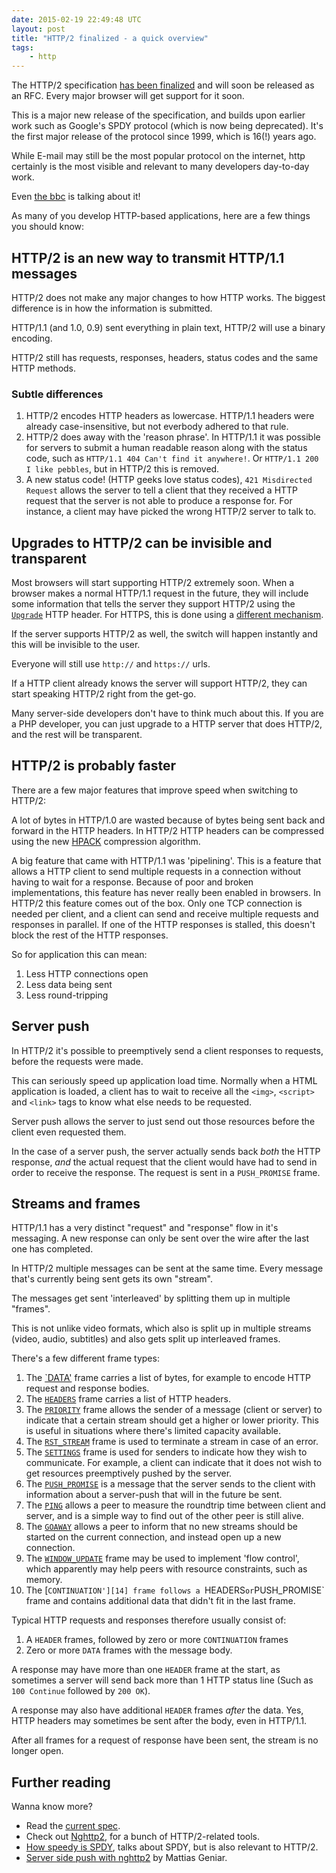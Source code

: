 ```yaml
---
date: 2015-02-19 22:49:48 UTC
layout: post
title: "HTTP/2 finalized - a quick overview"
tags:
    - http
---
```


The HTTP/2 specification [has been finalized][1] and will soon be released as
an RFC. Every major browser will get support for it soon.

This is a major new release of the specification, and builds upon earlier work
such as Google's SPDY protocol (which is now being deprecated). It's the first
major release of the protocol since 1999, which is 16(!) years ago.

While E-mail may still be the most popular protocol on the internet, http
certainly is the most visible and relevant to many developers day-to-day work.

Even [the bbc][19] is talking about it!

As many of you develop HTTP-based applications, here are a few things you
should know:


HTTP/2 is an new way to transmit HTTP/1.1 messages
--------------------------------------------------

HTTP/2 does not make any major changes to how HTTP works. The biggest
difference is in how the information is submitted.

HTTP/1.1 (and 1.0, 0.9) sent everything in plain text, HTTP/2 will use a
binary encoding.

HTTP/2 still has requests, responses, headers, status codes and the same
HTTP methods.

### Subtle differences

1. HTTP/2 encodes HTTP headers as lowercase. HTTP/1.1 headers were already
   case-insensitive, but not everbody adhered to that rule.
2. HTTP/2 does away with the 'reason phrase'. In HTTP/1.1 it was possible
   for servers to submit a human readable reason along with the status code,
   such as `HTTP/1.1 404 Can't find it anywhere!`. Or
   `HTTP/1.1 200 I like pebbles`, but in HTTP/2 this is removed.
3. A new status code! (HTTP geeks love status codes), `421 Misdirected Request`
   allows the server to tell a client that they received a HTTP request that
   the server is not able to produce a response for. For instance, a client
   may have picked the wrong HTTP/2 server to talk to.


Upgrades to HTTP/2 can be invisible and transparent
---------------------------------------------------

Most browsers will start supporting HTTP/2 extremely soon. When a browser
makes a normal HTTP/1.1 request in the future, they will include some
information that tells the server they support HTTP/2 using the [`Upgrade`][2]
HTTP header. For HTTPS, this is done using a [different mechanism][3].

If the server supports HTTP/2 as well, the switch will happen instantly
and this will be invisible to the user.

Everyone will still use `http://` and `https://` urls.

If a HTTP client already knows the server will support HTTP/2, they can
start speaking HTTP/2 right from the get-go.

Many server-side developers don't have to think much about this. If you are
a PHP developer, you can just upgrade to a HTTP server that does HTTP/2,
and the rest will be transparent.


HTTP/2 is probably faster
---------------------------

There are a few major features that improve speed when switching to HTTP/2:

A lot of bytes in HTTP/1.0 are wasted because of bytes being sent back and
forward in the HTTP headers. In HTTP/2 HTTP headers can be compressed
using the new [HPACK][4] compression algorithm.

A big feature that came with HTTP/1.1 was 'pipelining'. This is a feature
that allows a HTTP client to send multiple requests in a connection without
having to wait for a response. Because of poor and broken implementations, this
feature has never really been enabled in browsers. In HTTP/2 this feature
comes out of the box. Only one TCP connection is needed per client, and a
client can send and receive multiple requests and responses in parallel. If
one of the HTTP responses is stalled, this doesn't block the rest of the HTTP
responses.

So for application this can mean:

1. Less HTTP connections open
2. Less data being sent
3. Less round-tripping


Server push
-----------

In HTTP/2 it's possible to preemptively send a client responses to requests,
before the requests were made.

This can seriously speed up application load time. Normally when a HTML
application is loaded, a client has to wait to receive all the `<img>`,
`<script>` and `<link>` tags to know what else needs to be requested.

Server push allows the server to just send out those resources before the
client even requested them.

In the case of a server push, the server actually sends back _both_ the
HTTP response, _and_ the actual request that the client would have had to
send in order to receive the response. The request is sent in a
`PUSH_PROMISE` frame.


Streams and frames
------------------

HTTP/1.1 has a very distinct "request" and "response" flow in it's messaging.
A new response can only be sent over the wire after the last one has completed.

In HTTP/2 multiple messages can be sent at the same time. Every message
that's currently being sent gets its own "stream".

The messages get sent 'interleaved' by splitting them up in multiple "frames".

This is not unlike video formats, which also is split up in multiple streams
(video, audio, subtitles) and also gets split up interleaved frames.

There's a few different frame types:

1. The [`DATA'][5] frame carries a list of bytes, for example to encode HTTP
   request and response bodies.
2. The [`HEADERS`][6] frame carries a list of HTTP headers.
3. The [`PRIORITY`][7] frame allows the sender of a message (client or server)
   to indicate that a certain stream should get a higher or lower priority.
   This is useful in situations where there's limited capacity available.
4. The [`RST_STREAM`][8] frame is used to terminate a stream in case of an
   error.
5. The [`SETTINGS`][9] frame is used for senders to indicate how they wish
   to communicate. For example, a client can indicate that it does not wish to
   get resources preemptively pushed by the server.
6. The [`PUSH_PROMISE`][10] is a message that the server sends to the client
   with information about a server-push that will in the future be sent.
7. The [`PING`][11] allows a peer to measure the roundtrip time between client
   and server, and is a simple way to find out of the other peer is still
   alive.
8. The [`GOAWAY`][12] allows a peer to inform that no new streams should be
   started on the current connection, and instead open up a new connection.
9. The [`WINDOW_UPDATE`][13] frame may be used to implement 'flow control',
   which apparently may help peers with resource constraints, such as memory.
10. The [`CONTINUATION'][14] frame follows a `HEADERS` or `PUSH_PROMISE`
   frame and contains additional data that didn't fit in the last frame.

Typical HTTP requests and responses therefore usually consist of:

1. A `HEADER` frames, followed by zero or more `CONTINUATION` frames
2. Zero or more `DATA` frames with the message body.

A response may have more than one `HEADER` frame at the start, as sometimes a
server will send back more than 1 HTTP status line (Such as `100 Continue`
followed by `200 OK`).

A response may also have additional `HEADER` frames _after_ the data. Yes,
HTTP headers may sometimes be sent after the body, even in HTTP/1.1.

After all frames for a request of response have been sent, the stream is no
longer open.


Further reading
---------------

Wanna know more?

* Read the [current spec][15].
* Check out [Nghttp2][16], for a bunch of HTTP/2-related tools.
* [How speedy is SPDY][17], talks about SPDY, but is also relevant to HTTP/2.
* [Server side push with nghttp2][18] by Mattias Geniar.

[1]: https://www.mnot.net/blog/2015/02/18/http2
[2]: https://tools.ietf.org/html/draft-ietf-httpbis-http2-17#section-3.2 "Starting HTTP/2 for http URIs"
[3]: https://tools.ietf.org/html/draft-ietf-httpbis-http2-17#section-3.3 "Starting HTTP/2 for https URIs"
[4]: https://tools.ietf.org/html/draft-ietf-httpbis-header-compression "HPACK - Header Compression for HTTP/2"
[5]: https://tools.ietf.org/html/draft-ietf-httpbis-http2-17#section-6.1 "DATA"
[6]: https://tools.ietf.org/html/draft-ietf-httpbis-http2-17#section-6.2 "HEADERS"
[7]: https://tools.ietf.org/html/draft-ietf-httpbis-http2-17#section-6.3 "PRIORITY"
[8]: https://tools.ietf.org/html/draft-ietf-httpbis-http2-17#section-6.4 "RST_STREAM"
[9]: https://tools.ietf.org/html/draft-ietf-httpbis-http2-17#section-6.5 "SETTINGS"
[10]: https://tools.ietf.org/html/draft-ietf-httpbis-http2-17#section-6.6 "PUSH_PROMISE"
[11]: https://tools.ietf.org/html/draft-ietf-httpbis-http2-17#section-6.7 "PING"
[12]: https://tools.ietf.org/html/draft-ietf-httpbis-http2-17#section-6.8 "GOAWAY"
[13]: https://tools.ietf.org/html/draft-ietf-httpbis-http2-17#section-6.9 "WINDOW_UPDATE"
[14]: https://tools.ietf.org/html/draft-ietf-httpbis-http2-17#section-6.10 "CONTINUATION"
[15]: https://tools.ietf.org/html/draft-ietf-httpbis-http2-17 "HTTP/2"
[16]: https://nghttp2.org/ "Nghttp2"
[17]: https://www.usenix.org/sites/default/files/conference/protected-files/nsdi14_slides_wang.pdf "How speedy is SPDY"
[18]: http://ma.ttias.be/service-side-push-http2-nghttp2/
[19]: http://www.bbc.co.uk/news/technology-31520413
